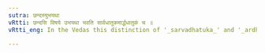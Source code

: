 ```yaml
---
sutra: छन्दस्युभयथा
vRtti: छन्दसि विषये उभयथा भवति सार्वधातुकमार्द्धधातुकं च ॥
vRtti_eng: In the Vedas this distinction of '_sarvadhatuka_' and '_ardhadhatuka_' is not always maintained, and the affixes are promiscuously employed.

---
```


